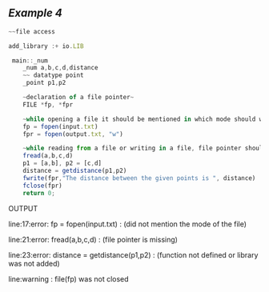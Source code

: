 ## ***Example 4***

```js
~~file access

add_library :+ io.LIB

 main::_num
    _num a,b,c,d,distance
    ~~ datatype point
    _point p1,p2

    ~declaration of a file pointer~
    FILE *fp, *fpr

    ~while opening a file it should be mentioned in which mode should we open it i.e either read or write~
    fp = fopen(input.txt)
    fpr = fopen(output.txt, "w")

    ~while reading from a file or writing in a file, file pointer should be mentioned in fread and fwrite~
    fread(a,b,c,d)
    p1 = [a,b], p2 = [c,d]
    distance = getdistance(p1,p2)
    fwrite(fpr,"The distance between the given points is ", distance)
    fclose(fpr)
    return 0;
```




OUTPUT   

line:17:error: fp = fopen(input.txt) : (did not mention the mode of the file)

line:21:error: fread(a,b,c,d) : (file pointer is missing)

line:23:error: distance = getdistance(p1,p2) : (function not defined or library was not added)

line:warning : file(fp) was not closed
